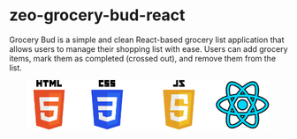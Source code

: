 # zeo-grocery-bud-react

Grocery Bud is a simple and clean React-based grocery list application that allows users to manage their shopping list with ease. Users can add grocery items, mark them as completed (crossed out), and remove them from the list.

<strong style="font-weight:bold; display:block; width:100%;"></strong>

<div style=" display:flex; justify-content: center; margin: 0 auto">
<img src="/public/HTML5_logo_and_wordmark.svg.png" alt="Description" width="80px" >
<img src="/public/CSS-Logo.png" alt="Description" width="130px" >
<img src="/public/JavaScript-Logo-2048x1280.png" alt="Description" width="130px" >
 <img src="/public/react.png" alt="Description" width="100px" >
</div>
